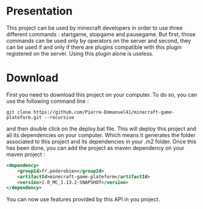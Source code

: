 # Presentation

This project can be used by minecraft developers in order to use three different commands : startgame, stopgame and pausegame. But first, those commands can be used only by operators on the server and second, they can be used if and only if there are plugins compatible with this plugin registered on the server. Using this plugin alone is useless.

# Download

First you need to download this project on your computer. To do so, you can use the following command line :

```git
git clone https://github.com/Pierre-Emmanuel41/minecraft-game-plateform.git --recursive
```

and then double click on the deploy.bat file. This will deploy this project and all its dependencies on your computer. Which means it generates the folder associated to this project and its dependencies in your .m2 folder. Once this has been done, you can add the project as maven dependency on your maven project :

```xml
<dependency>
	<groupId>fr.pederobien</groupId>
	<artifactId>minecraft-game-plateform</artifactId>
	<version>1.0_MC_1.13.2-SNAPSHOT</version>
</dependency>
```
You can now use features provided by this API in you project.
